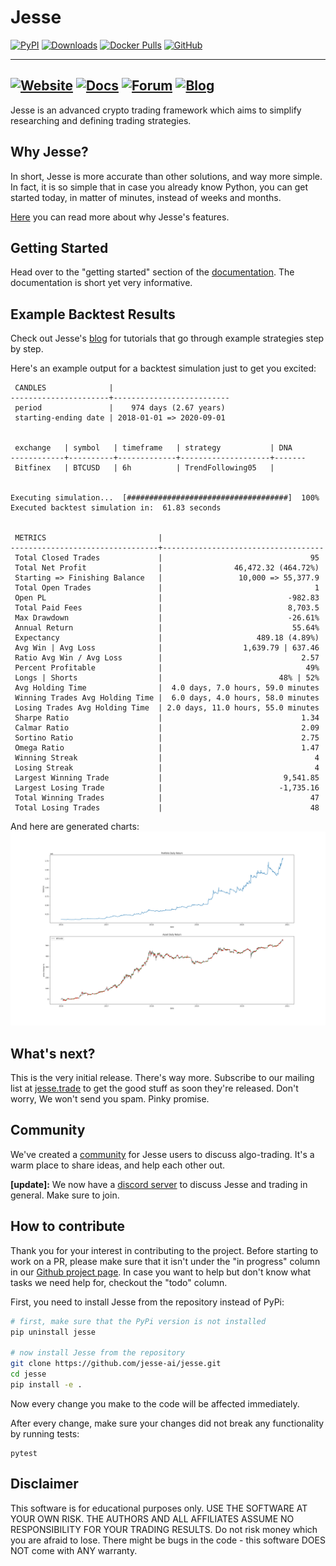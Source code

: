 # Jesse
[![PyPI](https://img.shields.io/pypi/v/jesse)](https://pypi.org/project/jesse)
[![Downloads](https://pepy.tech/badge/jesse)](https://pepy.tech/project/jesse)
[![Docker Pulls](https://img.shields.io/docker/pulls/salehmir/jesse)](https://hub.docker.com/r/salehmir/jesse)
[![GitHub](https://img.shields.io/github/license/jesse-ai/jesse)](https://github.com/jesse-ai/jesse)

---

[![Website](https://img.shields.io/badge/Website-Start%20here!-9cf)](https://jesse.trade)
[![Docs](https://img.shields.io/badge/Docs-Learn%20how!-red)](https://docs.jesse.trade)
[![Forum](https://img.shields.io/badge/Forum-Join%20us!-brightgreen)](https://forum.jesse.trade)
[![Blog](https://img.shields.io/badge/Blog-Get%20the%20news!-blueviolet)](https://jesse.trade/blog)
---
Jesse is an advanced crypto trading framework which aims to simplify researching and defining trading strategies.

## Why Jesse?
In short, Jesse is more accurate than other solutions, and way more simple. 
In fact, it is so simple that in case you already know Python, you can get started today, in matter of minutes, instead of weeks and months. 

[Here](https://docs.jesse.trade/docs/) you can read more about why Jesse's features. 

## Getting Started
Head over to the "getting started" section of the [documentation](https://docs.jesse.trade/docs/getting-started). The 
documentation is short yet very informative. 

## Example Backtest Results

Check out Jesse's [blog](https://jesse.trade/blog) for tutorials that go through example strategies step by step. 

Here's an example output for a backtest simulation just to get you excited:
```
 CANDLES              |
----------------------+--------------------------
 period               |    974 days (2.67 years)
 starting-ending date | 2018-01-01 => 2020-09-01


 exchange   | symbol   | timeframe   | strategy           | DNA
------------+----------+-------------+--------------------+-------
 Bitfinex   | BTCUSD   | 6h          | TrendFollowing05   |


Executing simulation...  [####################################]  100%
Executed backtest simulation in:  61.83 seconds


 METRICS                         |
---------------------------------+------------------------------------
 Total Closed Trades             |                                 95
 Total Net Profit                |                46,472.32 (464.72%)
 Starting => Finishing Balance   |                 10,000 => 55,377.9
 Total Open Trades               |                                  1
 Open PL                         |                            -982.83
 Total Paid Fees                 |                            8,703.5
 Max Drawdown                    |                            -26.61%
 Annual Return                   |                             55.64%
 Expectancy                      |                     489.18 (4.89%)
 Avg Win | Avg Loss              |                  1,639.79 | 637.46
 Ratio Avg Win / Avg Loss        |                               2.57
 Percent Profitable              |                                49%
 Longs | Shorts                  |                          48% | 52%
 Avg Holding Time                |  4.0 days, 7.0 hours, 59.0 minutes
 Winning Trades Avg Holding Time |  6.0 days, 4.0 hours, 58.0 minutes
 Losing Trades Avg Holding Time  | 2.0 days, 11.0 hours, 55.0 minutes
 Sharpe Ratio                    |                               1.34
 Calmar Ratio                    |                               2.09
 Sortino Ratio                   |                               2.75
 Omega Ratio                     |                               1.47
 Winning Streak                  |                                  4
 Losing Streak                   |                                  4
 Largest Winning Trade           |                           9,541.85
 Largest Losing Trade            |                          -1,735.16
 Total Winning Trades            |                                 47
 Total Losing Trades             |                                 48
```

And here are generated charts:
![chart-example](https://raw.githubusercontent.com/jesse-ai/jesse/master/assets/chart-example.png)

## What's next?
This is the very initial release. There's way more. Subscribe to our mailing list at [jesse.trade](https://jesse.trade) to get the good stuff as soon they're released. Don't worry, We won't send you spam. Pinky promise.

## Community
We've created a [community](http://forum.jesse.trade/) for Jesse users to discuss algo-trading. It's a warm place to share ideas, and help each other out.

**[update]:**  We now have a [discord server](https://discord.gg/rPupAQJg) to discuss Jesse and trading in general. Make sure to join. 

## How to contribute
Thank you for your interest in contributing to the project. Before starting to work on a PR, please make sure that it isn't under the "in progress" column in our [Github project page](https://github.com/jesse-ai/jesse/projects/2). In case you want to help but don't know what tasks we need help for, checkout the "todo" column. 

First, you need to install Jesse from the repository instead of PyPi:

```sh
# first, make sure that the PyPi version is not installed
pip uninstall jesse

# now install Jesse from the repository
git clone https://github.com/jesse-ai/jesse.git
cd jesse
pip install -e .
```

Now every change you make to the code will be affected immediately.

After every change, make sure your changes did not break any functionality by running tests:
```
pytest
```

## Disclaimer
This software is for educational purposes only. USE THE SOFTWARE AT YOUR OWN RISK. THE AUTHORS AND ALL AFFILIATES ASSUME NO RESPONSIBILITY FOR YOUR TRADING RESULTS. Do not risk money which you are afraid to lose. There might be bugs in the code - this software DOES NOT come with ANY warranty.
